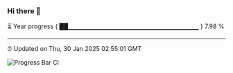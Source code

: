 ### Hi there 👋

⏳ Year progress { ██▁▁▁▁▁▁▁▁▁▁▁▁▁▁▁▁▁▁▁▁▁▁▁▁▁▁▁▁ } 7.98 %

---

⏰ Updated on Thu, 30 Jan 2025 02:55:01 GMT

![Progress Bar CI](https://github.com/IshwaranRudhara/GIT-ACTION/workflows/Progress%20Bar%20CI/badge.svg)
